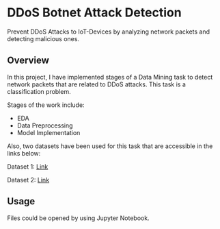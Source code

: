 # DDoS Botnet Attack Detection

Prevent DDoS Attacks to IoT-Devices by analyzing network packets and detecting malicious ones.

## Overview

In this project, I have implemented stages of a Data Mining task to detect network packets that are related to DDoS attacks. This task is a classification problem.

Stages of the work include:
* EDA
* Data Preprocessing
* Model Implementation

Also, two datasets have been used for this task that are accessible in the links below:

Dataset 1: [Link](https://www.kaggle.com/siddharthm1698/ddos-botnet-attack-on-iot-devices)

Dataset 2: [Link](https://www.kaggle.com/solarmainframe/ids-intrusion-csv)

## Usage

Files could be opened by using Jupyter Notebook.
